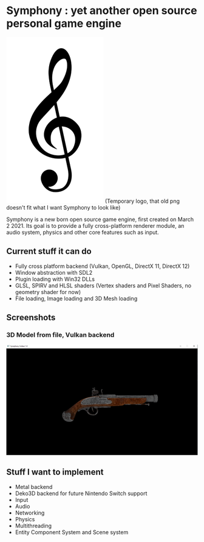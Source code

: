 # Symphony : yet another open source personal game engine
![Symphony](git_resources/logo.png)
(Temporary logo, that old png doesn't fit what I want Symphony to look like)

Symphony is a new born open source game engine, first created on March 2 2021.
Its goal is to provide a fully cross-platform renderer module, an audio system, physics and other core features such as input.

## Current stuff it can do

- Fully cross platform backend (Vulkan, OpenGL, DirectX 11, DirectX 12)
- Window abstraction with SDL2
- Plugin loading with Win32 DLLs
- GLSL, SPIRV and HLSL shaders (Vertex shaders and Pixel Shaders, no geometry shader for now)
- File loading, Image loading and 3D Mesh loading

## Screenshots

### 3D Model from file, Vulkan backend
![Graphics](git_resources/vulkan.png)

## Stuff I want to implement

- Metal backend
- Deko3D backend for future Nintendo Switch support
- Input
- Audio
- Networking
- Physics
- Multithreading
- Entity Component System and Scene system